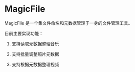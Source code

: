 # MagicFile
MagicFile 是一个集文件命名和元数据管理于一身的文件管理工具。

目前主要实现功能：

1. 支持读取元数据整理音乐

2. 支持批量调整照片元数据

3. 支持根据元数据整理视频
